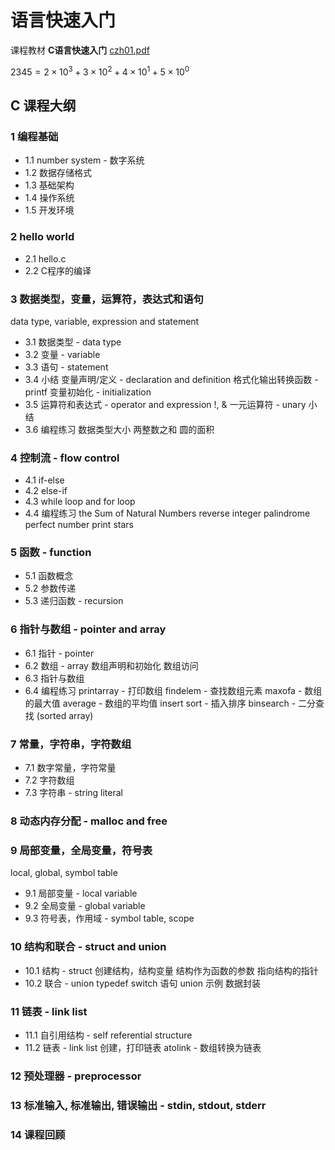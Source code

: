 
# 语言快速入门
课程教材 **C语言快速入门** [czh01.pdf](http://silenthunter0814.github.io/pdfs/czh01.pdf)

$2345 = 2 \times 10^3 + 3 \times 10^2 + 4 \times 10^1 + 5 \times 10^0$

## C 课程大纲
### 1 编程基础
- 1.1 number system - 数字系统
- 1.2 数据存储格式
- 1.3 基础架构
- 1.4 操作系统
- 1.5 开发环境
### 2 hello world
- 2.1 hello.c
- 2.2 C程序的编译
### 3 数据类型，变量，运算符，表达式和语句
data type, variable, expression and statement
- 3.1 数据类型 - data type
- 3.2 变量 - variable
- 3.3 语句 - statement
- 3.4 小结
变量声明/定义 - declaration and definition
格式化输出转换函数 - printf
变量初始化 - initialization
- 3.5 运算符和表达式 - operator and expression
!, & 一元运算符 - unary
小结
- 3.6 编程练习
数据类型大小
两整数之和
圆的面积
### 4 控制流 - flow control
- 4.1 if-else
- 4.2 else-if
- 4.3 while loop and for loop
- 4.4 编程练习
the Sum of Natural Numbers
reverse integer
palindrome
perfect number
print stars
### 5 函数 - function
- 5.1 函数概念
- 5.2 参数传递
- 5.3 递归函数 - recursion
### 6 指针与数组 - pointer and array
- 6.1 指针 - pointer
- 6.2 数组 - array
数组声明和初始化
数组访问
- 6.3 指针与数组
- 6.4 编程练习
printarray - 打印数组
findelem - 查找数组元素
maxofa - 数组的最大值
average - 数组的平均值
insert sort - 插入排序
binsearch - 二分查找 (sorted array)
### 7 常量，字符串，字符数组
- 7.1 数字常量，字符常量
- 7.2 字符数组
- 7.3 字符串 - string literal
### 8 动态内存分配 - malloc and free
### 9 局部变量，全局变量，符号表
local, global, symbol table
- 9.1 局部变量 - local variable
- 9.2 全局变量 - global variable
- 9.3 符号表，作用域 - symbol table, scope
### 10 结构和联合 - struct and union
- 10.1 结构 - struct
创建结构，结构变量
结构作为函数的参数
指向结构的指针
- 10.2 联合 - union
typedef
switch 语句
union 示例
数据封装 
### 11 链表 - link list
- 11.1 自引用结构 - self referential structure
- 11.2 链表 - link list
创建，打印链表
atolink - 数组转换为链表
### 12 预处理器 - preprocessor
### 13 标准输入, 标准输出, 错误输出 - stdin, stdout, stderr
### 14 课程回顾
